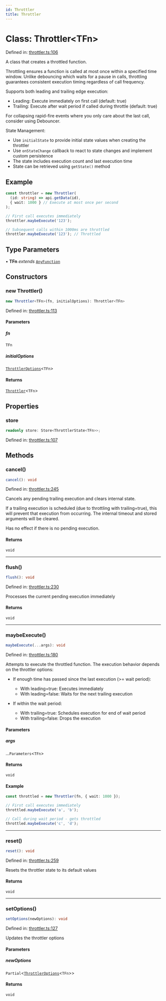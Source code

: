 ```yaml
---
id: Throttler
title: Throttler
---
```


<!-- DO NOT EDIT: this page is autogenerated from the type comments -->

# Class: Throttler\<TFn\>

Defined in: [throttler.ts:106](https://github.com/TanStack/pacer/blob/main/packages/pacer/src/throttler.ts#L106)

A class that creates a throttled function.

Throttling ensures a function is called at most once within a specified time window.
Unlike debouncing which waits for a pause in calls, throttling guarantees consistent
execution timing regardless of call frequency.

Supports both leading and trailing edge execution:
- Leading: Execute immediately on first call (default: true)
- Trailing: Execute after wait period if called during throttle (default: true)

For collapsing rapid-fire events where you only care about the last call, consider using Debouncer.

State Management:
- Use `initialState` to provide initial state values when creating the throttler
- Use `onStateChange` callback to react to state changes and implement custom persistence
- The state includes execution count and last execution time
- State can be retrieved using `getState()` method

## Example

```ts
const throttler = new Throttler(
  (id: string) => api.getData(id),
  { wait: 1000 } // Execute at most once per second
);

// First call executes immediately
throttler.maybeExecute('123');

// Subsequent calls within 1000ms are throttled
throttler.maybeExecute('123'); // Throttled
```

## Type Parameters

• **TFn** *extends* [`AnyFunction`](../../type-aliases/anyfunction.md)

## Constructors

### new Throttler()

```ts
new Throttler<TFn>(fn, initialOptions): Throttler<TFn>
```

Defined in: [throttler.ts:113](https://github.com/TanStack/pacer/blob/main/packages/pacer/src/throttler.ts#L113)

#### Parameters

##### fn

`TFn`

##### initialOptions

[`ThrottlerOptions`](../../interfaces/throttleroptions.md)\<`TFn`\>

#### Returns

[`Throttler`](../throttler.md)\<`TFn`\>

## Properties

### store

```ts
readonly store: Store<ThrottlerState<TFn>>;
```

Defined in: [throttler.ts:107](https://github.com/TanStack/pacer/blob/main/packages/pacer/src/throttler.ts#L107)

## Methods

### cancel()

```ts
cancel(): void
```

Defined in: [throttler.ts:245](https://github.com/TanStack/pacer/blob/main/packages/pacer/src/throttler.ts#L245)

Cancels any pending trailing execution and clears internal state.

If a trailing execution is scheduled (due to throttling with trailing=true),
this will prevent that execution from occurring. The internal timeout and
stored arguments will be cleared.

Has no effect if there is no pending execution.

#### Returns

`void`

***

### flush()

```ts
flush(): void
```

Defined in: [throttler.ts:230](https://github.com/TanStack/pacer/blob/main/packages/pacer/src/throttler.ts#L230)

Processes the current pending execution immediately

#### Returns

`void`

***

### maybeExecute()

```ts
maybeExecute(...args): void
```

Defined in: [throttler.ts:180](https://github.com/TanStack/pacer/blob/main/packages/pacer/src/throttler.ts#L180)

Attempts to execute the throttled function. The execution behavior depends on the throttler options:

- If enough time has passed since the last execution (>= wait period):
  - With leading=true: Executes immediately
  - With leading=false: Waits for the next trailing execution

- If within the wait period:
  - With trailing=true: Schedules execution for end of wait period
  - With trailing=false: Drops the execution

#### Parameters

##### args

...`Parameters`\<`TFn`\>

#### Returns

`void`

#### Example

```ts
const throttled = new Throttler(fn, { wait: 1000 });

// First call executes immediately
throttled.maybeExecute('a', 'b');

// Call during wait period - gets throttled
throttled.maybeExecute('c', 'd');
```

***

### reset()

```ts
reset(): void
```

Defined in: [throttler.ts:259](https://github.com/TanStack/pacer/blob/main/packages/pacer/src/throttler.ts#L259)

Resets the throttler state to its default values

#### Returns

`void`

***

### setOptions()

```ts
setOptions(newOptions): void
```

Defined in: [throttler.ts:127](https://github.com/TanStack/pacer/blob/main/packages/pacer/src/throttler.ts#L127)

Updates the throttler options

#### Parameters

##### newOptions

`Partial`\<[`ThrottlerOptions`](../../interfaces/throttleroptions.md)\<`TFn`\>\>

#### Returns

`void`
